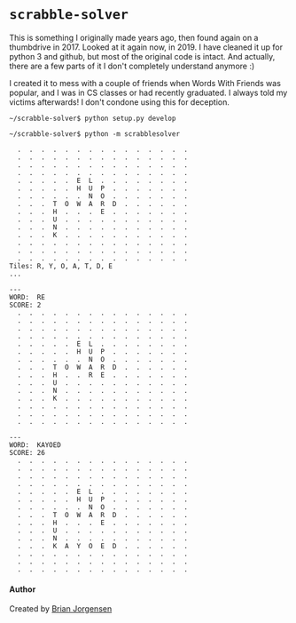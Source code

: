 # `scrabble-solver`

This is something I originally made years ago, then found again on a thumbdrive in 2017. Looked at it again now, in 2019. I have cleaned it up for python 3 and github, but most of the original code is intact. And actually, there are a few parts of it I don't completely understand anymore :)

I created it to mess with a couple of friends when Words With Friends was popular, and I was in CS classes or had recently graduated. I always told my victims afterwards! I don't condone using this for deception.

```
~/scrabble-solver$ python setup.py develop

~/scrabble-solver$ python -m scrabblesolver

  .  .  .  .  .  .  .  .  .  .  .  .  .  .  .
  .  .  .  .  .  .  .  .  .  .  .  .  .  .  .
  .  .  .  .  .  .  .  .  .  .  .  .  .  .  .
  .  .  .  .  .  .  .  .  .  .  .  .  .  .  .
  .  .  .  .  .  E  L  .  .  .  .  .  .  .  .
  .  .  .  .  .  H  U  P  .  .  .  .  .  .  .
  .  .  .  .  .  .  N  O  .  .  .  .  .  .  .
  .  .  .  T  O  W  A  R  D  .  .  .  .  .  .
  .  .  .  H  .  .  .  E  .  .  .  .  .  .  .
  .  .  .  U  .  .  .  .  .  .  .  .  .  .  .
  .  .  .  N  .  .  .  .  .  .  .  .  .  .  .
  .  .  .  K  .  .  .  .  .  .  .  .  .  .  .
  .  .  .  .  .  .  .  .  .  .  .  .  .  .  .
  .  .  .  .  .  .  .  .  .  .  .  .  .  .  .
  .  .  .  .  .  .  .  .  .  .  .  .  .  .  .
Tiles: R, Y, O, A, T, D, E
...

---
WORD:  RE
SCORE: 2
  .  .  .  .  .  .  .  .  .  .  .  .  .  .  .
  .  .  .  .  .  .  .  .  .  .  .  .  .  .  .
  .  .  .  .  .  .  .  .  .  .  .  .  .  .  .
  .  .  .  .  .  .  .  .  .  .  .  .  .  .  .
  .  .  .  .  .  E  L  .  .  .  .  .  .  .  .
  .  .  .  .  .  H  U  P  .  .  .  .  .  .  .
  .  .  .  .  .  .  N  O  .  .  .  .  .  .  .
  .  .  .  T  O  W  A  R  D  .  .  .  .  .  .
  .  .  .  H  .  .  R  E  .  .  .  .  .  .  .
  .  .  .  U  .  .  .  .  .  .  .  .  .  .  .
  .  .  .  N  .  .  .  .  .  .  .  .  .  .  .
  .  .  .  K  .  .  .  .  .  .  .  .  .  .  .
  .  .  .  .  .  .  .  .  .  .  .  .  .  .  .
  .  .  .  .  .  .  .  .  .  .  .  .  .  .  .
  .  .  .  .  .  .  .  .  .  .  .  .  .  .  .

---
WORD:  KAYOED
SCORE: 26
  .  .  .  .  .  .  .  .  .  .  .  .  .  .  .
  .  .  .  .  .  .  .  .  .  .  .  .  .  .  .
  .  .  .  .  .  .  .  .  .  .  .  .  .  .  .
  .  .  .  .  .  .  .  .  .  .  .  .  .  .  .
  .  .  .  .  .  E  L  .  .  .  .  .  .  .  .
  .  .  .  .  .  H  U  P  .  .  .  .  .  .  .
  .  .  .  .  .  .  N  O  .  .  .  .  .  .  .
  .  .  .  T  O  W  A  R  D  .  .  .  .  .  .
  .  .  .  H  .  .  .  E  .  .  .  .  .  .  .
  .  .  .  U  .  .  .  .  .  .  .  .  .  .  .
  .  .  .  N  .  .  .  .  .  .  .  .  .  .  .
  .  .  .  K  A  Y  O  E  D  .  .  .  .  .  .
  .  .  .  .  .  .  .  .  .  .  .  .  .  .  .
  .  .  .  .  .  .  .  .  .  .  .  .  .  .  .
  .  .  .  .  .  .  .  .  .  .  .  .  .  .  .
```

#### Author
Created by [Brian Jorgensen](https://github.com/b33j0r)

